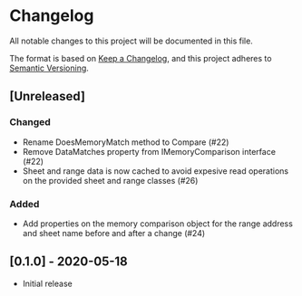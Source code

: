 # Changelog

All notable changes to this project will be documented in this file.

The format is based on [Keep a Changelog](https://keepachangelog.com/en/1.0.0/),
and this project adheres to [Semantic Versioning](https://semver.org/spec/v2.0.0.html).

## [Unreleased]

### Changed
- Rename DoesMemoryMatch method to Compare (#22)
- Remove DataMatches property from IMemoryComparison interface (#22)
- Sheet and range data is now cached to avoid expesive read operations on the provided sheet and range classes (#26)

### Added
- Add properties on the memory comparison object for the range address and sheet name before and after a change (#24)

## [0.1.0] - 2020-05-18

- Initial release
